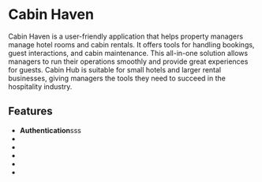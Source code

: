 <h1>Cabin Haven</h1>
<p>Cabin Haven is a user-friendly application that helps property managers manage hotel rooms and cabin rentals. It offers tools for handling bookings, guest interactions, and cabin maintenance. This all-in-one solution allows managers to run their operations smoothly and provide great experiences for guests. Cabin Hub is suitable for small hotels and larger rental businesses, giving managers the tools they need to succeed in the hospitality industry.
</p>

<h2>Features</h2>
<ul>
  <li><span style="font-weight:bold">Authentication</span>sss</li>
  <li></li>
  <li></li>
  <li></li>
  <li></li>
  <li></li>
</ul>
